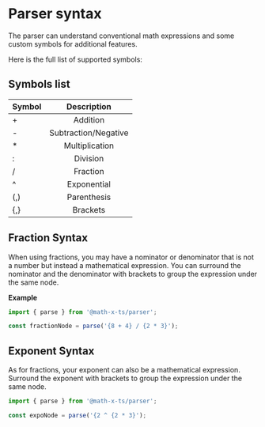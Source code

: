 # Parser syntax

The parser can understand conventional math expressions and some custom symbols for additional features. 

Here is the full list of supported symbols:


## Symbols list

| Symbol                |     Description      |
|:----------------------|:--------------------:|
| +                     |       Addition       |
| -                     | Subtraction/Negative |
| *                     |    Multiplication    |
| :                     |       Division       |
| /                     |       Fraction       |
| ^                     |     Exponential      |
| (,)                   |     Parenthesis      |
| {,}                   |       Brackets       |


## Fraction Syntax

When using fractions, you may have a nominator or denominator that is not a number but instead a mathematical expression.
You can surround the nominator and the denominator with brackets to group the expression under the same node.

**Example**

```ts
import { parse } from '@math-x-ts/parser';

const fractionNode = parse('{8 + 4} / {2 * 3}');
```


## Exponent Syntax

As for fractions, your exponent can also be a mathematical expression.
Surround the exponent with brackets to group the expression under the same node.

```ts
import { parse } from '@math-x-ts/parser';

const expoNode = parse('{2 ^ {2 * 3}');
```
